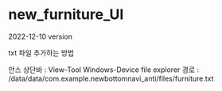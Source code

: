 # new_furniture_UI
2022-12-10 version

txt 파일 추가하는 방법

안스 상단바 : View-Tool Windows-Device file explorer 
경로 : /data/data/com.example.newbottomnavi_anti/files/furniture.txt
